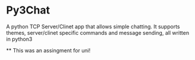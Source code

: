 # Py3Chat

A python TCP Server/Clinet app that allows simple chatting.
It supports themes, server/clinet specific commands and message sending, all written in python3

  ** This was an assingment for uni!
